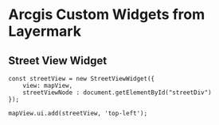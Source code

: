 # Arcgis Custom Widgets from Layermark


## Street View Widget

    const streetView = new StreetViewWidget({
        view: mapView,
        streetViewNode : document.getElementById("streetDiv")
    });
        
    mapView.ui.add(streetView, 'top-left');